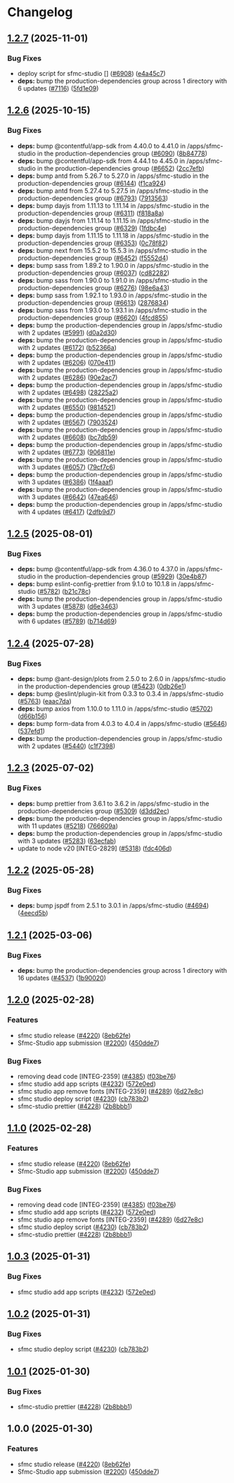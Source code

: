 # Changelog

## [1.2.7](https://github.com/contentful/marketplace-partner-apps/compare/sfmc-studio-v1.2.6...sfmc-studio-v1.2.7) (2025-11-01)


### Bug Fixes

* deploy script for sfmc-studio [] ([#6908](https://github.com/contentful/marketplace-partner-apps/issues/6908)) ([e4a45c7](https://github.com/contentful/marketplace-partner-apps/commit/e4a45c77421a7aa88f4c664b94300560fb64a878))
* **deps:** bump the production-dependencies group across 1 directory with 6 updates ([#7116](https://github.com/contentful/marketplace-partner-apps/issues/7116)) ([5fd1e09](https://github.com/contentful/marketplace-partner-apps/commit/5fd1e09b122597b6bd6b6610e8366262b52d5f1c))

## [1.2.6](https://github.com/contentful/marketplace-partner-apps/compare/sfmc-studio-v1.2.5...sfmc-studio-v1.2.6) (2025-10-15)


### Bug Fixes

* **deps:** bump @contentful/app-sdk from 4.40.0 to 4.41.0 in /apps/sfmc-studio in the production-dependencies group ([#6090](https://github.com/contentful/marketplace-partner-apps/issues/6090)) ([8b84778](https://github.com/contentful/marketplace-partner-apps/commit/8b847781cdb7712c8fcc9543d05f836248db5460))
* **deps:** bump @contentful/app-sdk from 4.44.1 to 4.45.0 in /apps/sfmc-studio in the production-dependencies group ([#6652](https://github.com/contentful/marketplace-partner-apps/issues/6652)) ([2cc7efb](https://github.com/contentful/marketplace-partner-apps/commit/2cc7efba96b2931be61922c4bd4f1ae534a57905))
* **deps:** bump antd from 5.26.7 to 5.27.0 in /apps/sfmc-studio in the production-dependencies group ([#6144](https://github.com/contentful/marketplace-partner-apps/issues/6144)) ([f1ca924](https://github.com/contentful/marketplace-partner-apps/commit/f1ca9245ee50d8aa796570631a202471e9730f15))
* **deps:** bump antd from 5.27.4 to 5.27.5 in /apps/sfmc-studio in the production-dependencies group ([#6793](https://github.com/contentful/marketplace-partner-apps/issues/6793)) ([7913563](https://github.com/contentful/marketplace-partner-apps/commit/79135636a823ef4ee62b06eed82f21acbbe78197))
* **deps:** bump dayjs from 1.11.13 to 1.11.14 in /apps/sfmc-studio in the production-dependencies group ([#6311](https://github.com/contentful/marketplace-partner-apps/issues/6311)) ([f818a8a](https://github.com/contentful/marketplace-partner-apps/commit/f818a8af7a761139ec6879db419abc0222c5ec9a))
* **deps:** bump dayjs from 1.11.14 to 1.11.15 in /apps/sfmc-studio in the production-dependencies group ([#6329](https://github.com/contentful/marketplace-partner-apps/issues/6329)) ([1fdbc4e](https://github.com/contentful/marketplace-partner-apps/commit/1fdbc4e3121ec1c33851935cc090b8d8e8a589d8))
* **deps:** bump dayjs from 1.11.15 to 1.11.18 in /apps/sfmc-studio in the production-dependencies group ([#6353](https://github.com/contentful/marketplace-partner-apps/issues/6353)) ([0c78f82](https://github.com/contentful/marketplace-partner-apps/commit/0c78f825fba814ebe378a4db648927a953eaf8f6))
* **deps:** bump next from 15.5.2 to 15.5.3 in /apps/sfmc-studio in the production-dependencies group ([#6452](https://github.com/contentful/marketplace-partner-apps/issues/6452)) ([f5552d4](https://github.com/contentful/marketplace-partner-apps/commit/f5552d4e47059777482c5412424e06359e3ba6de))
* **deps:** bump sass from 1.89.2 to 1.90.0 in /apps/sfmc-studio in the production-dependencies group ([#6037](https://github.com/contentful/marketplace-partner-apps/issues/6037)) ([cd82282](https://github.com/contentful/marketplace-partner-apps/commit/cd82282943e49ded9e6fa9dffb73431cbf6ef157))
* **deps:** bump sass from 1.90.0 to 1.91.0 in /apps/sfmc-studio in the production-dependencies group ([#6276](https://github.com/contentful/marketplace-partner-apps/issues/6276)) ([98e6a43](https://github.com/contentful/marketplace-partner-apps/commit/98e6a43293cd6c63c9e6016264d78f46c65df498))
* **deps:** bump sass from 1.92.1 to 1.93.0 in /apps/sfmc-studio in the production-dependencies group ([#6613](https://github.com/contentful/marketplace-partner-apps/issues/6613)) ([2876834](https://github.com/contentful/marketplace-partner-apps/commit/2876834b4155ea1df6ea4775d80e2e165fcaf9cc))
* **deps:** bump sass from 1.93.0 to 1.93.1 in /apps/sfmc-studio in the production-dependencies group ([#6620](https://github.com/contentful/marketplace-partner-apps/issues/6620)) ([4fcd855](https://github.com/contentful/marketplace-partner-apps/commit/4fcd855a99574c7fcbaa621028eb9b0bcc3f3254))
* **deps:** bump the production-dependencies group in /apps/sfmc-studio with 2 updates ([#5991](https://github.com/contentful/marketplace-partner-apps/issues/5991)) ([d0a2d30](https://github.com/contentful/marketplace-partner-apps/commit/d0a2d3045ae39987d49334aa2439b73f66f0b39e))
* **deps:** bump the production-dependencies group in /apps/sfmc-studio with 2 updates ([#6172](https://github.com/contentful/marketplace-partner-apps/issues/6172)) ([b52366a](https://github.com/contentful/marketplace-partner-apps/commit/b52366a672706453237483a62d83927a88c16aac))
* **deps:** bump the production-dependencies group in /apps/sfmc-studio with 2 updates ([#6206](https://github.com/contentful/marketplace-partner-apps/issues/6206)) ([070e411](https://github.com/contentful/marketplace-partner-apps/commit/070e411361d6add21591b2a8859c6c2a53103ef4))
* **deps:** bump the production-dependencies group in /apps/sfmc-studio with 2 updates ([#6286](https://github.com/contentful/marketplace-partner-apps/issues/6286)) ([90e2ac7](https://github.com/contentful/marketplace-partner-apps/commit/90e2ac78b359257ccf8b1a4da874fd7dab41df58))
* **deps:** bump the production-dependencies group in /apps/sfmc-studio with 2 updates ([#6498](https://github.com/contentful/marketplace-partner-apps/issues/6498)) ([28225a2](https://github.com/contentful/marketplace-partner-apps/commit/28225a2ff874669af71c932388da0c11f6da7155))
* **deps:** bump the production-dependencies group in /apps/sfmc-studio with 2 updates ([#6550](https://github.com/contentful/marketplace-partner-apps/issues/6550)) ([9814521](https://github.com/contentful/marketplace-partner-apps/commit/98145217b18c3b825bd9e1c4dfa5d8583611add0))
* **deps:** bump the production-dependencies group in /apps/sfmc-studio with 2 updates ([#6567](https://github.com/contentful/marketplace-partner-apps/issues/6567)) ([7903524](https://github.com/contentful/marketplace-partner-apps/commit/7903524d0c42326a0a9f71fb0dc3a821901bdd64))
* **deps:** bump the production-dependencies group in /apps/sfmc-studio with 2 updates ([#6608](https://github.com/contentful/marketplace-partner-apps/issues/6608)) ([bc7db59](https://github.com/contentful/marketplace-partner-apps/commit/bc7db59092c4e9142fe24c7c8c63e3cf7618c43f))
* **deps:** bump the production-dependencies group in /apps/sfmc-studio with 2 updates ([#6773](https://github.com/contentful/marketplace-partner-apps/issues/6773)) ([906811e](https://github.com/contentful/marketplace-partner-apps/commit/906811ea3fa13b7f8f4ced0f235cd68fd32a661e))
* **deps:** bump the production-dependencies group in /apps/sfmc-studio with 3 updates ([#6057](https://github.com/contentful/marketplace-partner-apps/issues/6057)) ([79cf7c6](https://github.com/contentful/marketplace-partner-apps/commit/79cf7c67a54e3fd581955d0330ae63bbf181b1f8))
* **deps:** bump the production-dependencies group in /apps/sfmc-studio with 3 updates ([#6386](https://github.com/contentful/marketplace-partner-apps/issues/6386)) ([1f4aaaf](https://github.com/contentful/marketplace-partner-apps/commit/1f4aaaf1137e120782989461505b626c00cbd808))
* **deps:** bump the production-dependencies group in /apps/sfmc-studio with 3 updates ([#6642](https://github.com/contentful/marketplace-partner-apps/issues/6642)) ([47ea646](https://github.com/contentful/marketplace-partner-apps/commit/47ea646ae777a157d9a68dffb72aa8b23068d355))
* **deps:** bump the production-dependencies group in /apps/sfmc-studio with 4 updates ([#6417](https://github.com/contentful/marketplace-partner-apps/issues/6417)) ([2dfb9d7](https://github.com/contentful/marketplace-partner-apps/commit/2dfb9d794567653774099dc88f818376b83560b5))

## [1.2.5](https://github.com/contentful/marketplace-partner-apps/compare/sfmc-studio-v1.2.4...sfmc-studio-v1.2.5) (2025-08-01)


### Bug Fixes

* **deps:** bump @contentful/app-sdk from 4.36.0 to 4.37.0 in /apps/sfmc-studio in the production-dependencies group ([#5929](https://github.com/contentful/marketplace-partner-apps/issues/5929)) ([30e4b87](https://github.com/contentful/marketplace-partner-apps/commit/30e4b874e1a7b2294ddacb34052b34e07a63e580))
* **deps:** bump eslint-config-prettier from 9.1.0 to 10.1.8 in /apps/sfmc-studio ([#5782](https://github.com/contentful/marketplace-partner-apps/issues/5782)) ([b21c78c](https://github.com/contentful/marketplace-partner-apps/commit/b21c78c57b0bee0ef67f4ea81499de80d005aa7c))
* **deps:** bump the production-dependencies group in /apps/sfmc-studio with 3 updates ([#5878](https://github.com/contentful/marketplace-partner-apps/issues/5878)) ([d6e3463](https://github.com/contentful/marketplace-partner-apps/commit/d6e3463913620dd40adf0f2ef78e631748455871))
* **deps:** bump the production-dependencies group in /apps/sfmc-studio with 6 updates ([#5789](https://github.com/contentful/marketplace-partner-apps/issues/5789)) ([b714d69](https://github.com/contentful/marketplace-partner-apps/commit/b714d6991672bc498bffbc2ea4fec740390587f0))

## [1.2.4](https://github.com/contentful/marketplace-partner-apps/compare/sfmc-studio-v1.2.3...sfmc-studio-v1.2.4) (2025-07-28)


### Bug Fixes

* **deps:** bump @ant-design/plots from 2.5.0 to 2.6.0 in /apps/sfmc-studio in the production-dependencies group ([#5423](https://github.com/contentful/marketplace-partner-apps/issues/5423)) ([0db26e1](https://github.com/contentful/marketplace-partner-apps/commit/0db26e1a5df2a355619245d4aef9d31d972f188e))
* **deps:** bump @eslint/plugin-kit from 0.3.3 to 0.3.4 in /apps/sfmc-studio ([#5763](https://github.com/contentful/marketplace-partner-apps/issues/5763)) ([eaac7da](https://github.com/contentful/marketplace-partner-apps/commit/eaac7daa4e85491b2441522fec9d0179968b0e3f))
* **deps:** bump axios from 1.10.0 to 1.11.0 in /apps/sfmc-studio ([#5702](https://github.com/contentful/marketplace-partner-apps/issues/5702)) ([d66b156](https://github.com/contentful/marketplace-partner-apps/commit/d66b156de69073eb94ae52f354e41a417b36de59))
* **deps:** bump form-data from 4.0.3 to 4.0.4 in /apps/sfmc-studio ([#5646](https://github.com/contentful/marketplace-partner-apps/issues/5646)) ([537efd1](https://github.com/contentful/marketplace-partner-apps/commit/537efd1034cae3f0d0271a1e118dcebeb9f764e5))
* **deps:** bump the production-dependencies group in /apps/sfmc-studio with 2 updates ([#5440](https://github.com/contentful/marketplace-partner-apps/issues/5440)) ([c1f7398](https://github.com/contentful/marketplace-partner-apps/commit/c1f7398ff2f27705fae1fe47c31c436003c0d982))

## [1.2.3](https://github.com/contentful/marketplace-partner-apps/compare/sfmc-studio-v1.2.2...sfmc-studio-v1.2.3) (2025-07-02)


### Bug Fixes

* **deps:** bump prettier from 3.6.1 to 3.6.2 in /apps/sfmc-studio in the production-dependencies group ([#5309](https://github.com/contentful/marketplace-partner-apps/issues/5309)) ([d3dd2ec](https://github.com/contentful/marketplace-partner-apps/commit/d3dd2ec1cff3fe343af2a3c34c017cdfc7ae89bf))
* **deps:** bump the production-dependencies group in /apps/sfmc-studio with 11 updates ([#5218](https://github.com/contentful/marketplace-partner-apps/issues/5218)) ([766609a](https://github.com/contentful/marketplace-partner-apps/commit/766609a62ad27c054a5648b2990db936643ffa7a))
* **deps:** bump the production-dependencies group in /apps/sfmc-studio with 3 updates ([#5283](https://github.com/contentful/marketplace-partner-apps/issues/5283)) ([63ecfab](https://github.com/contentful/marketplace-partner-apps/commit/63ecfab6a849f7c0056b343ae8863331b402098a))
* update to node v20 [INTEG-2829] ([#5318](https://github.com/contentful/marketplace-partner-apps/issues/5318)) ([fdc406d](https://github.com/contentful/marketplace-partner-apps/commit/fdc406d9328bc6279abb658dcf5a1bf28795a449))

## [1.2.2](https://github.com/contentful/marketplace-partner-apps/compare/sfmc-studio-v1.2.1...sfmc-studio-v1.2.2) (2025-05-28)


### Bug Fixes

* **deps:** bump jspdf from 2.5.1 to 3.0.1 in /apps/sfmc-studio ([#4694](https://github.com/contentful/marketplace-partner-apps/issues/4694)) ([4eecd5b](https://github.com/contentful/marketplace-partner-apps/commit/4eecd5bfd5af3637369ea89449473e2778805732))

## [1.2.1](https://github.com/contentful/marketplace-partner-apps/compare/sfmc-studio-v1.2.0...sfmc-studio-v1.2.1) (2025-03-06)


### Bug Fixes

* **deps:** bump the production-dependencies group across 1 directory with 16 updates ([#4537](https://github.com/contentful/marketplace-partner-apps/issues/4537)) ([1b90020](https://github.com/contentful/marketplace-partner-apps/commit/1b9002013722e12bf7393fee96ffbf81141c9c1f))

## [1.2.0](https://github.com/contentful/marketplace-partner-apps/compare/sfmc-studio-v1.1.0...sfmc-studio-v1.2.0) (2025-02-28)


### Features

* sfmc studio release ([#4220](https://github.com/contentful/marketplace-partner-apps/issues/4220)) ([8eb62fe](https://github.com/contentful/marketplace-partner-apps/commit/8eb62fefdac37258dda2b1294c51f162216b0c95))
* Sfmc-Studio app submission ([#2200](https://github.com/contentful/marketplace-partner-apps/issues/2200)) ([450dde7](https://github.com/contentful/marketplace-partner-apps/commit/450dde77f3cfeef6ef532eb73910da2440251564))


### Bug Fixes

* removing dead code [INTEG-2359] ([#4385](https://github.com/contentful/marketplace-partner-apps/issues/4385)) ([f03be76](https://github.com/contentful/marketplace-partner-apps/commit/f03be763293bcaeb54281cb73a20b6db88905ab7))
* sfmc studio add app scripts ([#4232](https://github.com/contentful/marketplace-partner-apps/issues/4232)) ([572e0ed](https://github.com/contentful/marketplace-partner-apps/commit/572e0edb04bd6f8406b0f2d8052b6d36df70a34f))
* sfmc studio app remove fonts [INTEG-2359] ([#4289](https://github.com/contentful/marketplace-partner-apps/issues/4289)) ([6d27e8c](https://github.com/contentful/marketplace-partner-apps/commit/6d27e8cb48404a32da55e9947ecbcb3e66e14f45))
* sfmc studio deploy script ([#4230](https://github.com/contentful/marketplace-partner-apps/issues/4230)) ([cb783b2](https://github.com/contentful/marketplace-partner-apps/commit/cb783b254c12028f8c57cc2c05298f5e52e904c2))
* sfmc-studio prettier ([#4228](https://github.com/contentful/marketplace-partner-apps/issues/4228)) ([2b8bbb1](https://github.com/contentful/marketplace-partner-apps/commit/2b8bbb156d733cc0cb075cf4a5bc7ac7623d6e16))

## [1.1.0](https://github.com/contentful/marketplace-partner-apps/compare/sfmc-studio-v1.0.3...sfmc-studio-v1.1.0) (2025-02-28)


### Features

* sfmc studio release ([#4220](https://github.com/contentful/marketplace-partner-apps/issues/4220)) ([8eb62fe](https://github.com/contentful/marketplace-partner-apps/commit/8eb62fefdac37258dda2b1294c51f162216b0c95))
* Sfmc-Studio app submission ([#2200](https://github.com/contentful/marketplace-partner-apps/issues/2200)) ([450dde7](https://github.com/contentful/marketplace-partner-apps/commit/450dde77f3cfeef6ef532eb73910da2440251564))


### Bug Fixes

* removing dead code [INTEG-2359] ([#4385](https://github.com/contentful/marketplace-partner-apps/issues/4385)) ([f03be76](https://github.com/contentful/marketplace-partner-apps/commit/f03be763293bcaeb54281cb73a20b6db88905ab7))
* sfmc studio add app scripts ([#4232](https://github.com/contentful/marketplace-partner-apps/issues/4232)) ([572e0ed](https://github.com/contentful/marketplace-partner-apps/commit/572e0edb04bd6f8406b0f2d8052b6d36df70a34f))
* sfmc studio app remove fonts [INTEG-2359] ([#4289](https://github.com/contentful/marketplace-partner-apps/issues/4289)) ([6d27e8c](https://github.com/contentful/marketplace-partner-apps/commit/6d27e8cb48404a32da55e9947ecbcb3e66e14f45))
* sfmc studio deploy script ([#4230](https://github.com/contentful/marketplace-partner-apps/issues/4230)) ([cb783b2](https://github.com/contentful/marketplace-partner-apps/commit/cb783b254c12028f8c57cc2c05298f5e52e904c2))
* sfmc-studio prettier ([#4228](https://github.com/contentful/marketplace-partner-apps/issues/4228)) ([2b8bbb1](https://github.com/contentful/marketplace-partner-apps/commit/2b8bbb156d733cc0cb075cf4a5bc7ac7623d6e16))

## [1.0.3](https://github.com/contentful/marketplace-partner-apps/compare/contentful-marketing-app-client-v1.0.2...contentful-marketing-app-client-v1.0.3) (2025-01-31)


### Bug Fixes

* sfmc studio add app scripts ([#4232](https://github.com/contentful/marketplace-partner-apps/issues/4232)) ([572e0ed](https://github.com/contentful/marketplace-partner-apps/commit/572e0edb04bd6f8406b0f2d8052b6d36df70a34f))

## [1.0.2](https://github.com/contentful/marketplace-partner-apps/compare/contentful-marketing-app-client-v1.0.1...contentful-marketing-app-client-v1.0.2) (2025-01-31)


### Bug Fixes

* sfmc studio deploy script ([#4230](https://github.com/contentful/marketplace-partner-apps/issues/4230)) ([cb783b2](https://github.com/contentful/marketplace-partner-apps/commit/cb783b254c12028f8c57cc2c05298f5e52e904c2))

## [1.0.1](https://github.com/contentful/marketplace-partner-apps/compare/contentful-marketing-app-client-v1.0.0...contentful-marketing-app-client-v1.0.1) (2025-01-30)


### Bug Fixes

* sfmc-studio prettier ([#4228](https://github.com/contentful/marketplace-partner-apps/issues/4228)) ([2b8bbb1](https://github.com/contentful/marketplace-partner-apps/commit/2b8bbb156d733cc0cb075cf4a5bc7ac7623d6e16))

## 1.0.0 (2025-01-30)


### Features

* sfmc studio release ([#4220](https://github.com/contentful/marketplace-partner-apps/issues/4220)) ([8eb62fe](https://github.com/contentful/marketplace-partner-apps/commit/8eb62fefdac37258dda2b1294c51f162216b0c95))
* Sfmc-Studio app submission ([#2200](https://github.com/contentful/marketplace-partner-apps/issues/2200)) ([450dde7](https://github.com/contentful/marketplace-partner-apps/commit/450dde77f3cfeef6ef532eb73910da2440251564))
